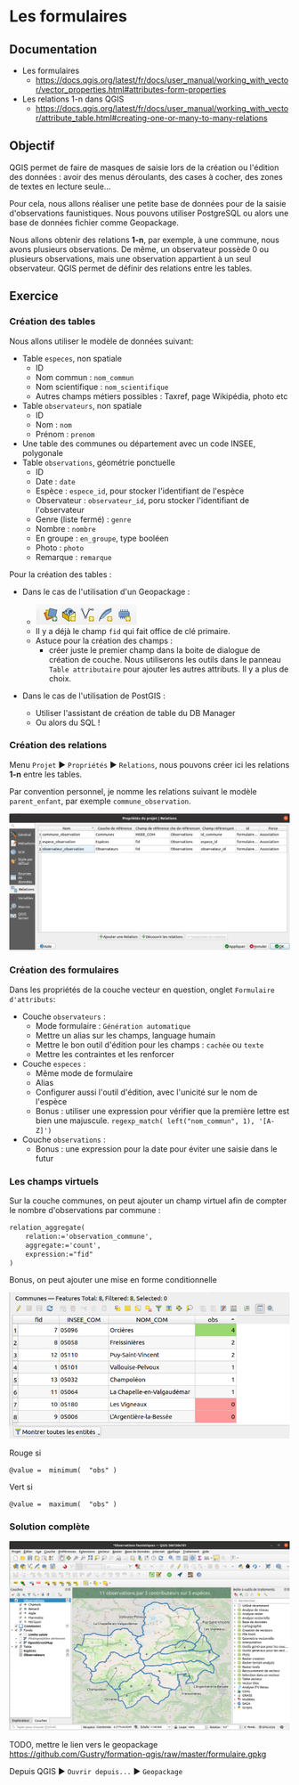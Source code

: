 # Les formulaires

## Documentation

* Les formulaires
    * https://docs.qgis.org/latest/fr/docs/user_manual/working_with_vector/vector_properties.html#attributes-form-properties
* Les relations 1-n dans QGIS
    * https://docs.qgis.org/latest/fr/docs/user_manual/working_with_vector/attribute_table.html#creating-one-or-many-to-many-relations

## Objectif

QGIS permet de faire de masques de saisie lors de la création ou l'édition des données : avoir des menus déroulants, des
cases à cocher, des zones de textes en lecture seule...

Pour cela, nous allons réaliser une petite base de données pour de la saisie d'observations faunistiques. Nous pouvons
utiliser PostgreSQL ou alors une base de données fichier comme Geopackage.

Nous allons obtenir des relations **1-n**, par exemple, à une commune, nous avons plusieurs observations. De même, un
observateur possède 0 ou plusieurs observations, mais une observation appartient à un seul observateur. QGIS permet de
définir des relations entre les tables.

## Exercice

### Création des tables

Nous allons utiliser le modèle de données suivant:

* Table `especes`, non spatiale
    * ID
    * Nom commun : `nom_commun`
    * Nom scientifique : `nom_scientifique`
    * Autres champs métiers possibles : Taxref, page Wikipédia, photo etc
* Table `observateurs`, non spatiale
    * ID
    * Nom : `nom`
    * Prénom  : `prenom`
* Une table des communes ou département avec un code INSEE, polygonale
* Table `observations`, géométrie ponctuelle
    * ID
    * Date : `date`
    * Espèce : `espece_id`, pour stocker l'identifiant de l'espèce
    * Observateur : `observateur_id`, poru stocker l'identifiant de l'observateur
    * Genre (liste fermé) : `genre`
    * Nombre : `nombre`
    * En groupe : `en_groupe`, type booléen
    * Photo : `photo`
    * Remarque : `remarque`

Pour la création des tables :

* Dans le cas de l'utilisation d'un Geopackage :
    * ![](./media/layer_toolbar.png)
    * Il y a déjà le champ `fid` qui fait office de clé primaire.
    * Astuce pour la création des champs :
        * créer juste le premier champ dans la boite de dialogue de création de couche. Nous utiliserons les outils dans le 
panneau `Table attributaire` pour ajouter les autres attributs. Il y a plus de choix.

* Dans le cas de l'utilisation de PostGIS : 
    * Utiliser l'assistant de création de table du DB Manager
    * Ou alors du SQL !

### Création des relations

Menu `Projet` ▶ `Propriétés` ▶ `Relations`, nous pouvons créer ici les relations **1-n** entre les tables.

Par convention personnel, je nomme les relations suivant le modèle `parent_enfant`, par exemple `commune_observation`.

![](./media/relations.png)

### Création des formulaires

Dans les propriétés de la couche vecteur en question, onglet `Formulaire d'attributs`:

* Couche `observateurs` : 
    * Mode formulaire : `Génération automatique`
    * Mettre un alias sur les champs, language humain
    * Mettre le bon outil d'édition pour les champs : `cachée` ou `texte`
    * Mettre les contraintes et les renforcer
* Couche `especes` : 
    * Même mode de formulaire
    * Alias
    * Configurer aussi l'outil d'édition, avec l'unicité sur le nom de l'espèce
    * Bonus : utiliser une expression pour vérifier que la première lettre est bien une majuscule.
    `regexp_match( left("nom_commun", 1), '[A-Z]')`
* Couche `observations` : 
    * Bonus : une expression pour la date pour éviter une saisie dans le futur
    
### Les champs virtuels

Sur la couche communes, on peut ajouter un champ virtuel afin de compter le nombre d'observations par commune : 

```
relation_aggregate(
	relation:='observation_commune',
	aggregate:='count',
	expression:="fid"
)
```

Bonus, on peut ajouter une mise en forme conditionnelle

![](./media/table_attributaire_condition.png)


Rouge si
```
@value =  minimum(  "obs" )
```

Vert si
```
@value =  maximum(  "obs" )
```
    
### Solution complète

![](./media/interface_observations_faunistiques.png)

TODO, mettre le lien vers le geopackage
https://github.com/Gustry/formation-qgis/raw/master/formulaire.gpkg

Depuis QGIS ▶ `Ouvrir depuis...` ▶ `Geopackage`
